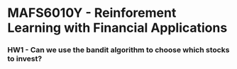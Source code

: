 # MAFS6010Y - Reinforement Learning with Financial Applications
### HW1 - Can we use the **bandit algorithm** to choose which stocks to invest?
